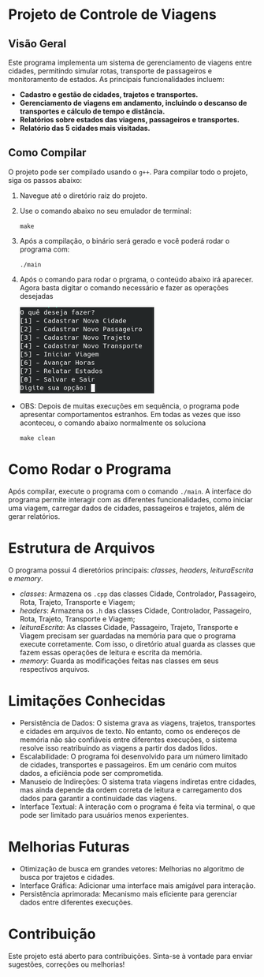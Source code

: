# Projeto de Controle de Viagens

## Visão Geral

Este programa implementa um sistema de gerenciamento de viagens entre cidades, permitindo simular rotas, transporte de passageiros e monitoramento de estados. As principais funcionalidades incluem:

- **Cadastro e gestão de cidades, trajetos e transportes.**
- **Gerenciamento de viagens em andamento, incluindo o descanso de transportes e cálculo de tempo e distância.**
- **Relatórios sobre estados das viagens, passageiros e transportes.**
- **Relatório das 5 cidades mais visitadas.**

## Como Compilar

O projeto pode ser compilado usando o `g++`. Para compilar todo o projeto, siga os passos abaixo:

1. Navegue até o diretório raiz do projeto.
2. Use o comando abaixo no seu emulador de terminal:

    ```
    make
    ```

3. Após a compilação, o binário será gerado e você poderá rodar o programa com:
    ```
    ./main
    ```

4. Após o comando para rodar o prgrama, o conteúdo abaixo irá aparecer. Agora basta digitar o comando necessário e fazer as operações desejadas

    ![alt text](image.png)

- OBS: Depois de muitas execuções em sequência, o programa pode apresentar comportamentos estranhos. Em todas as vezes que isso aconteceu, o comando abaixo normalmente os soluciona
    ```
    make clean
    ```

# Como Rodar o Programa
Após compilar, execute o programa com o comando `./main`. A interface do programa permite interagir com as diferentes funcionalidades, como iniciar uma viagem, carregar dados de cidades, passageiros e trajetos, além de gerar relatórios.

# Estrutura de Arquivos
O programa possui 4 dieretórios principais: *classes*, *headers*, *leituraEscrita* e *memory*.

- *classes*: Armazena os `.cpp` das classes Cidade, Controlador, Passageiro, Rota, Trajeto, Transporte e Viagem;
- *headers*: Armazena os `.h` das classes Cidade, Controlador, Passageiro, Rota, Trajeto, Transporte e Viagem;
- *leituraEscrita*: As classes Cidade, Passageiro, Trajeto, Transporte e Viagem precisam ser guardadas na memória para que o programa execute corretamente. Com isso, o diretório atual guarda as classes que fazem essas operações de leitura e escrita da memória.
- *memory*: Guarda as modificações feitas nas classes em seus respectivos arquivos.

# Limitações Conhecidas
- Persistência de Dados: O sistema grava as viagens, trajetos, transportes e cidades em arquivos de texto. No entanto, como os endereços de memória não são confiáveis entre diferentes execuções, o sistema resolve isso reatribuindo as viagens a partir dos dados lidos.
- Escalabilidade: O programa foi desenvolvido para um número limitado de cidades, transportes e passageiros. Em um cenário com muitos dados, a eficiência pode ser comprometida.
- Manuseio de Indireções: O sistema trata viagens indiretas entre cidades, mas ainda depende da ordem correta de leitura e carregamento dos dados para garantir a continuidade das viagens.
- Interface Textual: A interação com o programa é feita via terminal, o que pode ser limitado para usuários menos experientes.

# Melhorias Futuras
- Otimização de busca em grandes vetores: Melhorias no algoritmo de busca por trajetos e cidades.
- Interface Gráfica: Adicionar uma interface mais amigável para interação.
- Persistência aprimorada: Mecanismo mais eficiente para gerenciar dados entre diferentes execuções.

# Contribuição
Este projeto está aberto para contribuições. Sinta-se à vontade para enviar sugestões, correções ou melhorias!